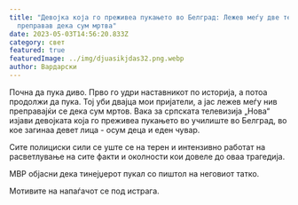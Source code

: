 ```yaml
---
title: "Девојка која го преживеа пукањето во Белград: Лежев меѓу две тела и се
  преправав дека сум мртва"
date: 2023-05-03T14:56:20.833Z
category: свет
featured: true
featuredImage: ../img/djuasikjdas32.png.webp
author: Вардарски
---
```


Почна да пука диво. Прво го удри наставникот по историја, а потоа продолжи да пука. Тој уби двајца мои пријатели, а јас лежев меѓу нив преправајќи се дека сум мртов. Вака за српската телевизија „Нова“ изјави девојката која го преживеа пукањето во училиште во Белград, во кое загинаа девет лица - осум деца и еден чувар.

Сите полициски сили се уште се на терен и интензивно работат на расветлување на сите факти и околности кои довеле до оваа трагедија.

МВР објасни дека тинејџерот пукал со пиштол на неговиот татко.

Мотивите на напаѓачот се под истрага.
